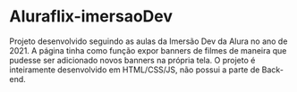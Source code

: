 # Aluraflix-imersaoDev

Projeto desenvolvido seguindo as aulas da Imersão Dev da Alura no ano de 2021.
A página tinha como função expor banners de filmes de maneira que pudesse ser adicionado novos banners na própria tela.
O projeto é inteiramente desenvolvido em HTML/CSS/JS, não possui a parte de Back-end.
